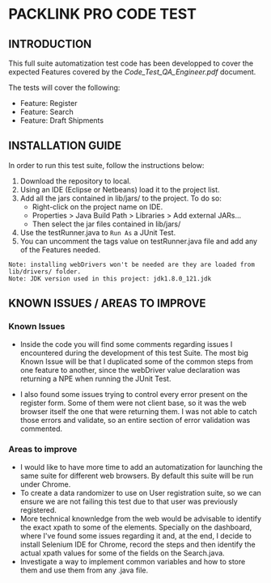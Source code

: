 # PACKLINK PRO CODE TEST

## INTRODUCTION
This full suite automatization test code has been developped to cover the expected Features covered by the _Code_Test_QA_Engineer.pdf_ document.

The tests will cover the following:
* Feature: Register
* Feature: Search
* Feature: Draft Shipments


## INSTALLATION GUIDE

In order to run this test suite, follow the instructions below:
1. Download the repository to local.
2. Using an IDE (Eclipse or Netbeans) load it to the project list.
3. Add all the jars contained in lib/jars/ to the project. To do so:
   - Right-click on the project name on IDE.
   - Properties > Java Build Path > Libraries > Add external JARs...
   - Then select the jar files contained in lib/jars/
4. Use the testRunner.java to `Run As` a JUnit Test.
5. You can uncomment the tags value on testRunner.java file and add any of the Features needed.

```
Note: installing webDrivers won't be needed are they are loaded from lib/drivers/ folder.
Note: JDK version used in this project: jdk1.8.0_121.jdk
```

## KNOWN ISSUES / AREAS TO IMPROVE

### Known Issues
* Inside the code you will find some comments regarding issues I encountered during the development of this test Suite.
The most big Known Issue will be that I duplicated some of the common steps from one feature to another, since the webDriver value declaration was returning a NPE when running the JUnit Test.

* I also found some issues trying to control every error present on the register form. Some of them were not client base, so it was the web browser itself the one that were returning them. I was not able to catch those errors and validate, so an entire section of error validation was commented.

### Areas to improve

- I would like to have more time to add an automatization for launching the same suite for different web browsers. By default this suite will be run under Chrome.
- To create a data randomizer to use on User registration suite, so we can ensure we are not failing this test due to that user was previously registered.
- More technical knownledge from the web would be advisable to identify the exact xpath to some of the elements. Specially on the dashboard, where I've found some issues regarding it and, at the end, I decide to install Selenium IDE for Chrome, record the steps and then identify the actual xpath values for some of the fields on the Search.java.
- Investigate a way to implement common variables and how to store them and use them from any .java file.

